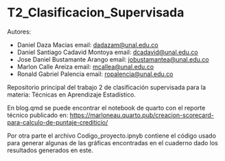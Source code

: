 # T2_Clasificacion_Supervisada

Autores:

-  Daniel Daza Macias
    email: dadazam@unal.edu.co
-  Daniel Santiago Cadavid Montoya
    email: dcadavid@unal.edu.co
-  Jose Daniel Bustamante Arango
    email: jobustamantea@unal.edu.co
-  Marlon Calle Areiza
    email: mcallea@unal.edu.co
-  Ronald Gabriel Palencia
    email: ropalencia@unal.edu.co
    
Repositorio principal del trabajo 2 de clasificación supervisada para la materia: Técnicas en Aprendizaje Estadístico.

En blog.qmd se puede encontrar el notebook de quarto con el reporte técnico publicado en: https://marloneau.quarto.pub/creacion-scorecard-para-calculo-de-puntaje-crediticio/

Por otra parte el archivo Codigo_proyecto.ipnyb contiene el código usado para generar algunas de las gráficas encontradas en el cuaderno dado los resultados generados en este.
